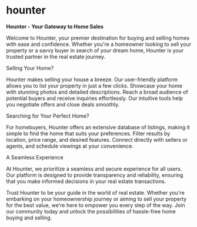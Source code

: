 # hounter

**Hounter - Your Gateway to Home Sales**

Welcome to Hounter, your premier destination for buying and selling homes with ease and confidence. Whether you're a homeowner looking to sell your property or a savvy buyer in search of your dream home, Hounter is your trusted partner in the real estate journey.

Selling Your Home?

Hounter makes selling your house a breeze. Our user-friendly platform allows you to list your property in just a few clicks. Showcase your home with stunning photos and detailed descriptions. Reach a broad audience of potential buyers and receive inquiries effortlessly. Our intuitive tools help you negotiate offers and close deals smoothly.

Searching for Your Perfect Home?

For homebuyers, Hounter offers an extensive database of listings, making it simple to find the home that suits your preferences. Filter results by location, price range, and desired features. Connect directly with sellers or agents, and schedule viewings at your convenience.

A Seamless Experience

At Hounter, we prioritize a seamless and secure experience for all users. Our platform is designed to provide transparency and reliability, ensuring that you make informed decisions in your real estate transactions.

Trust Hounter to be your guide in the world of real estate. Whether you're embarking on your homeownership journey or aiming to sell your property for the best value, we're here to empower you every step of the way. Join our community today and unlock the possibilities of hassle-free home buying and selling.
